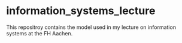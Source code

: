 # information_systems_lecture
This repositroy contains the model used in my lecture on information systems at the FH Aachen.
